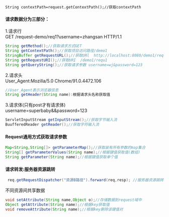 ```
String contextPath=request.getContextPath();//获取contextPath
```
#### 请求数据分为三部分：  
1.请求行  
GET /request-demo/req1?username=zhangsan HTTP/1.1  
```java
String getMethod();//获取请求方式GET  
String getContextPath();//获取项目访问路径/demo1    
StringBuffer getRequestURL();//获取URl  http://localhost:8080/demo1/requ1   
String getRequestURI();//获取URI  /demo1/requ1  
String getQueryString();//获取请求参数 username=wj&password=123  
```
2.请求头  
User_Agent:Mozilla/5.0 Chrome/91.0.4472.106   
```java
//User_Agent表示浏览器信息  
String getHeader(String name):根据请求头名称获取值  
```
3.请求体(只有post才有请求体)  
username=superbaby&&password=123  
```java
ServletInputStream getInputStream();//获取字节输入流  
BuufferedReader getReader();//获取字符输入流
```

#### Request通用方式获取请求参数
```java
Map<String,String[]> getParameterMap();//获取装有所有参数的map集合
String[] getParameterValues(String name);//根据键值获取值(数组)
String getParameter(String name);//根据键值获取单个值
```
#### 请求转发:服务器资源跳转
```java
 req.getRequestDispatcher("资源B路径").forward(req,resp); //服务器资源跳转,网页地址不改变
 ```
 不同资源间共享数据
 ```java
 void setAttribute(String name,Object o);//存储数据到request域中
 Object getAttribute(String name);//根据key获取值
 void removeAttribute(String name);//根据key删除该键值对
 ```
 
